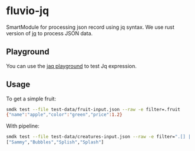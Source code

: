 # fluvio-jq

SmartModule for processing json record using jq syntax.  We use rust version of [jq](https://github.com/01mf02/jaq/tree/main/) to process JSON data.

## Playground

You can use the [jaq playground](https://gedenkt.at/jaq/) to test Jq expression.

## Usage

To get a simple fruit:

```bash
smdk test --file test-data/fruit-input.json --raw -e filter=.fruit
{"name":"apple","color":"green","price":1.2}
```

With pipeline:

```bash
smdk test --file test-data/creatures-input.json --raw -e filter=".[] | .name"
["Sammy","Bubbles","Splish","Splash"]
```